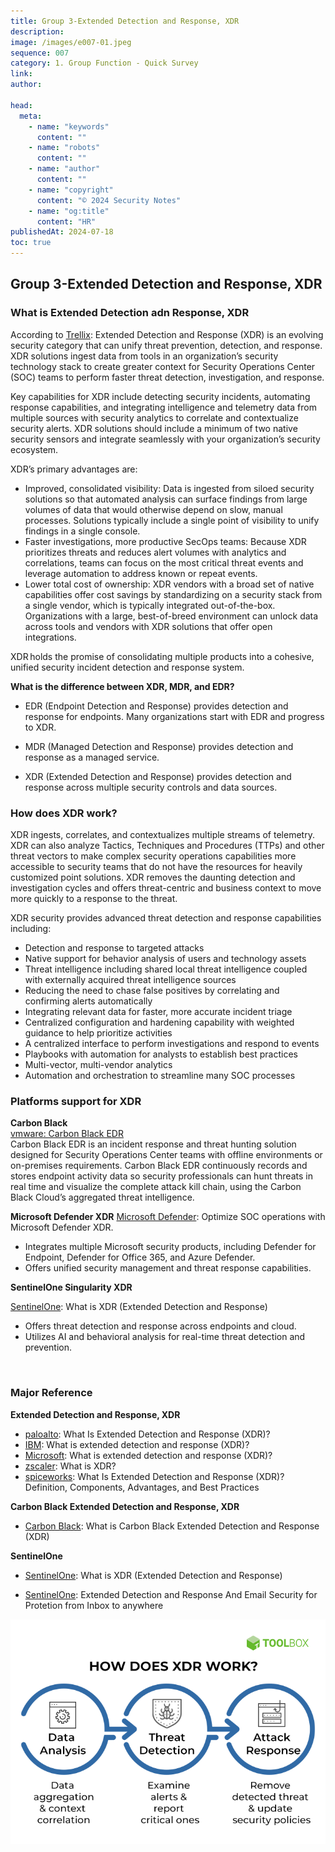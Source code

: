```yaml
---
title: Group 3-Extended Detection and Response, XDR
description:
image: /images/e007-01.jpeg
sequence: 007
category: 1. Group Function - Quick Survey
link:
author:

head:
  meta:
    - name: "keywords"
      content: ""
    - name: "robots"
      content: ""
    - name: "author"
      content: ""
    - name: "copyright"
      content: "© 2024 Security Notes"
    - name: "og:title"
      content: "HR"
publishedAt: 2024-07-18
toc: true
---
```


## Group 3-Extended Detection and Response, XDR

### What is Extended Detection adn Response, XDR

According to <a href="https://www.trellix.com/security-awareness/endpoint/what-is-xdr/">Trellix</a>:
Extended Detection and Response (XDR) is an evolving security category that can unify threat prevention, detection, and response. XDR solutions ingest data from tools in an organization’s security technology stack to create greater context for Security Operations Center (SOC) teams to perform faster threat detection, investigation, and response.

Key capabilities for XDR include detecting security incidents, automating response capabilities, and integrating intelligence and telemetry data from multiple sources with security analytics to correlate and contextualize security alerts. XDR solutions should include a minimum of two native security sensors and integrate seamlessly with your organization’s security ecosystem.

XDR’s primary advantages are:

- Improved, consolidated visibility: Data is ingested from siloed security solutions so that automated analysis can surface findings from large volumes of data that would otherwise depend on slow, manual processes. Solutions typically include a single point of visibility to unify findings in a single console.
- Faster investigations, more productive SecOps teams: Because XDR prioritizes threats and reduces alert volumes with analytics and correlations, teams can focus on the most critical threat events and leverage automation to address known or repeat events.
- Lower total cost of ownership: XDR vendors with a broad set of native capabilities offer cost savings by standardizing on a security stack from a single vendor, which is typically integrated out-of-the-box. Organizations with a large, best-of-breed environment can unlock data across tools and vendors with XDR solutions that offer open integrations.

XDR holds the promise of consolidating multiple products into a cohesive, unified security incident detection and response system.

**What is the difference between XDR, MDR, and EDR?**

- EDR (Endpoint Detection and Response) provides detection and response for endpoints. Many organizations start with EDR and progress to XDR.

- MDR (Managed Detection and Response) provides detection and response as a managed service.

- XDR (Extended Detection and Response) provides detection and response across multiple security controls and data sources.

### How does XDR work?

XDR ingests, correlates, and contextualizes multiple streams of telemetry. XDR can also analyze Tactics, Techniques and Procedures (TTPs) and other threat vectors to make complex security operations capabilities more accessible to security teams that do not have the resources for heavily customized point solutions. XDR removes the daunting detection and investigation cycles and offers threat-centric and business context to move more quickly to a response to the threat.

XDR security provides advanced threat detection and response capabilities including:

- Detection and response to targeted attacks
- Native support for behavior analysis of users and technology assets
- Threat intelligence including shared local threat intelligence coupled with externally acquired threat intelligence sources
- Reducing the need to chase false positives by correlating and confirming alerts automatically
- Integrating relevant data for faster, more accurate incident triage
- Centralized configuration and hardening capability with weighted guidance to help prioritize activities
- A centralized interface to perform investigations and respond to events
- Playbooks with automation for analysts to establish best practices
- Multi-vector, multi-vendor analytics
- Automation and orchestration to streamline many SOC processes

### Platforms support for XDR

**Carbon Black**  
<a href="https://www.vmware.com/products/endpoint-detection-and-response.html">vmware: Carbon Black EDR</a> <br>
Carbon Black EDR is an incident response and threat hunting solution designed for Security Operations Center teams with offline environments or on-premises requirements. Carbon Black EDR continuously records and stores endpoint activity data so security professionals can hunt threats in real time and visualize the complete attack kill chain, using the Carbon Black Cloud’s aggregated threat intelligence.

**Microsoft Defender XDR**
<a href="https://www.microsoft.com/en-us/security/business/solutions/extended-detection-response-xdr">Microsoft Defender</a>: Optimize SOC operations with Microsoft Defender XDR.

- Integrates multiple Microsoft security products, including Defender for Endpoint, Defender for Office 365, and Azure Defender.
- Offers unified security management and threat response capabilities.

**SentinelOne Singularity XDR**

<a href="https://www.sentinelone.com/cybersecurity-101/extended-detection-response-xdr/">SentinelOne</a>:
What is XDR (Extended Detection and Response)

- Offers threat detection and response across endpoints and cloud.
- Utilizes AI and behavioral analysis for real-time threat detection and prevention.

<br />

### Major Reference

**Extended Detection and Response, XDR**

- <a href="https://www.paloaltonetworks.com/cyberpedia/what-is-extended-detection-response-XDR">paloalto</a>: What Is Extended Detection and Response (XDR)?
- <a href="https://www.ibm.com/topics/xdr">IBM</a>: What is extended detection and response (XDR)?
- <a href="https://www.microsoft.com/en-us/security/business/security-101/what-is-xdr">Microsoft</a>: What is extended detection and response (XDR)?
- <a href="https://www.zscaler.com/zpedia/what-is-xdr">zscaler</a>: What is XDR?
- <a href="https://www.spiceworks.com/it-security/endpoint-security/articles/what-is-xdr/">spiceworks</a>: What Is Extended Detection and Response (XDR)? Definition, Components, Advantages, and Best Practices

**Carbon Black Extended Detection and Response, XDR**

- <a href="https://www.youtube.com/watch?v=Rx4XUq8kJ2k">Carbon Black</a>: What is Carbon Black Extended Detection and Response (XDR)

**SentinelOne**

- <a href="https://www.sentinelone.com/cybersecurity-101/extended-detection-response-xdr/">SentinelOne</a>:
  What is XDR (Extended Detection and Response)

- <a href="https://www.sentinelone.com/resources/extended-detection-and-response-and-email-security-for-protection-from-inbox-to-anywhere/">SentinelOne</a>:
  Extended Detection and Response And Email Security for Protetion from Inbox to anywhere

![e007-01.jpeg](/images/e007-01.jpeg)
